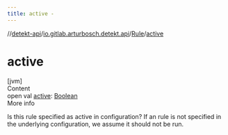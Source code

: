```yaml
---
title: active -
---
```

//[detekt-api](../../index.md)/[io.gitlab.arturbosch.detekt.api](../index.md)/[Rule](index.md)/[active](active.md)



# active  
[jvm]  
Content  
open val [active](active.md): [Boolean](https://kotlinlang.org/api/latest/jvm/stdlib/kotlin/-boolean/index.html)  
More info  


Is this rule specified as active in configuration? If an rule is not specified in the underlying configuration, we assume it should not be run.

  



